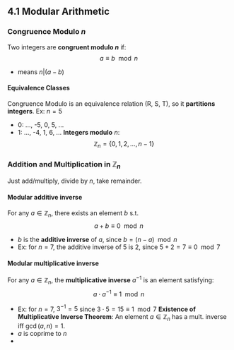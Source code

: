 ## 4.1 Modular Arithmetic
### Congruence Modulo $n$
Two integers are **congruent modulo $n$** if: 
$$a \equiv b\mod n$$
- means $n | (a-b)$
#### Equivalence Classes
Congruence Modulo is an equivalence relation (R, S, T), so it **partitions integers**.
Ex: $n = 5$
- 0: ..., -5, 0, 5, ...
- 1: ..., -4, 1, 6, ...
**Integers modulo** $n$:
$$\mathbb{Z}_n = \{0,1,2, \dots, n-1\}$$
### Addition and Multiplication in $\mathbb{Z}_n$
Just add/multiply, divide by $n$, take remainder.
#### Modular additive inverse
For any $a \in \mathbb{Z}_n$, there exists an element $b$ s.t.$$a + b \equiv 0 \mod n$$
- $b$ is the **additive inverse** of $a$, since $b = (n-a) \mod n$
- Ex: for $n=7$, the additive inverse of $5$ is 2, since $5 + 2 = 7 \equiv 0 \mod 7$
#### Modular multiplicative inverse
For any $a \in \mathbb{Z}_n$, the **multiplicative inverse** $a^{-1}$ is an element satisfying:
$$a \cdot a^{-1} \equiv 1 \mod n$$
- Ex: for $n = 7$, $3^{-1}= 5$ since $3 \cdot 5 = 15 \equiv 1 \mod 7$
**Existence of Multiplicative Inverse Theorem**:
An element $a \in \mathbb{Z}_n$ has a mult. inverse iff $\gcd(a,n) = 1$.
- $a$ is coprime to $n$
- 